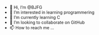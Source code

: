 - 👋 Hi, I’m @BJFG
- 👀 I’m interested in learning programmering
- 🌱 I’m currently learning C
- 💞️ I’m looking to collaborate on GitHub
- 📫 How to reach me ...

<!---
BJFG/BJFG is a ✨ special ✨ repository because its `README.md` (this file) appears on your GitHub profile.
You can click the Preview link to take a look at your changes.
--->
